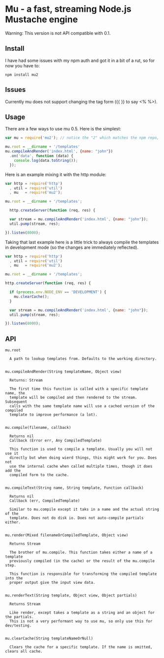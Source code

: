 # Mu - a fast, streaming Node.js Mustache engine

Warning: This version is not API compatible with 0.1.

## Install

I have had some issues with my npm auth and got it in a bit of a rut, so for
now you have to:

    npm install mu2

## Issues

Currently mu does not support changing the tag form ({{ }} to say <% %>).

## Usage

There are a few ways to use mu 0.5. Here is the simplest:
```javascript
var mu = require('mu2'); // notice the "2" which matches the npm repo, sorry..

mu.root = __dirname + '/templates'
mu.compileAndRender('index.html', {name: "john"})
  .on('data', function (data) {
    console.log(data.toString());
  });
```
Here is an example mixing it with the http module:
```javascript
var http = require('http')
  , util = require('util')
  , mu   = require('mu2');

mu.root = __dirname + '/templates';

  http.createServer(function (req, res) {

  var stream = mu.compileAndRender('index.html', {name: "john"});
  util.pump(stream, res);

}).listen(8000);
```
Taking that last example here is a little trick to always compile the templates
in development mode (so the changes are immediately reflected).
```javascript
var http = require('http')
  , util = require('util')
  , mu   = require('mu2');

mu.root = __dirname + '/templates';

http.createServer(function (req, res) {

  if (process.env.NODE_ENV == 'DEVELOPMENT') {
    mu.clearCache();
  }

  var stream = mu.compileAndRender('index.html', {name: "john"});
  util.pump(stream, res);

}).listen(8000);
```
## API

    mu.root

      A path to lookup templates from. Defaults to the working directory.


    mu.compileAndRender(String templateName, Object view)

      Returns: Stream

      The first time this function is called with a specific template name, the
      template will be compiled and then rendered to the stream. Subsequent
      calls with the same template name will use a cached version of the compiled
      template to improve performance (a lot).


    mu.compile(filename, callback)

      Returns nil
      Callback (Error err, Any CompiledTemplate)

      This function is used to compile a template. Usually you will not use it
      directly but when doing wierd things, this might work for you. Does not
      use the internal cache when called multiple times, though it does add the
      compiled form to the cache.


    mu.compileText(String name, String template, Function callback)

      Returns nil
      Callback (err, CompiledTemplate)

      Similar to mu.compile except it taks in a name and the actual string of the
      template. Does not do disk io. Does not auto-compile partials either.


    mu.render(Mixed filenameOrCompiledTemplate, Object view)

      Returns Stream

      The brother of mu.compile. This function takes either a name of a template
      previously compiled (in the cache) or the result of the mu.compile step.

      This function is responsible for transforming the compiled template into the
      proper output give the input view data.


    mu.renderText(String template, Object view, Object partials)

      Returns Stream

      Like render, except takes a template as a string and an object for the partials.
      This is not a very performant way to use mu, so only use this for dev/testing.


    mu.clearCache(String templateNameOrNull)

      Clears the cache for a specific template. If the name is omitted, clears all cache.



